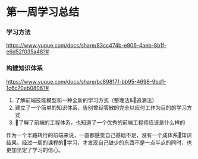 # 第一周学习总结
### 学习方法
https://www.yuque.com/docs/share/83cc474b-e906-4aeb-8b1f-e6d52f035a48?#

### 构建知识体系
https://www.yuque.com/docs/share/bc89817f-bb95-4698-9bd1-1c6c70eb0806?#


1. 了解前端技能模型和一种全新的学习方式（整理法&追溯法）
2. 建立了一个简单的知识体系，告别曾经零散的完全以应付工作为目的的学习方式
3. 了解了前端的工程体系，也知道了一个优秀的前端工程师应该是什么样的

作为一个半路转行的前端来说，一直都感觉自己基础不足，没有一个成体系知识结果。经过一周的课程的学习，才发现自己缺少的东西不是一点半点的同时，也更加坚定了学习的信心。